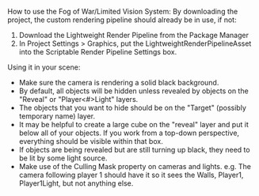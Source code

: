 How to use the Fog of War/Limited Vision System:
By downloading the project, the custom rendering pipeline should already be in use, if not:
1. Download the Lightweight Render Pipeline from the Package Manager
2. In Project Settings > Graphics, put the LightweightRenderPipelineAsset into the Scriptable Render Pipeline Settings box.

Using it in your scene:
- Make sure the camera is rendering a solid black background.
- By default, all objects will be hidden unless revealed by objects on the "Reveal" or "Player<#>Light" layers.
- The objects that you want to hide should be on the "Target" (possibly temporary name) layer.
- It may be helpful to create a large cube on the "reveal" layer and put it below all of your objects.
If you work from a top-down perspective, everything should be visible within that box.
- If objects are being revealed but are still turning up black, they need to be lit by some light source.
- Make use of the Culling Mask property on cameras and lights. e.g. The camera following player 1 should have it so it sees the Walls, Player1, Player1Light, but not anything else.